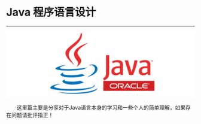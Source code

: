 # Java 程序语言设计

<hr/>

<div align=center>

![image](./img/JavaLogo.png)

</div>

<p>&emsp;&emsp;这里篇主要是分享对于Java语言本身的学习和一些个人的简单理解，如果存在问题请批评指正！</p>